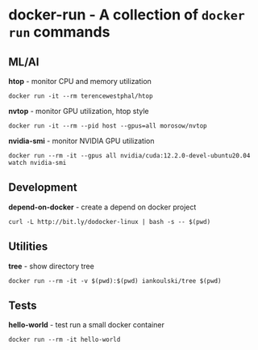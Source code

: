 # docker-run - A collection of `docker run` commands

## ML/AI

**htop** - monitor CPU and memory utilization
```
docker run -it --rm terencewestphal/htop
```

**nvtop** - monitor GPU utilization, htop style
```
docker run -it --rm --pid host --gpus=all morosow/nvtop
```

**nvidia-smi** - monitor NVIDIA GPU utilization
```
docker run --rm -it --gpus all nvidia/cuda:12.2.0-devel-ubuntu20.04 watch nvidia-smi
```

## Development

**depend-on-docker** - create a depend on docker project
```
curl -L http://bit.ly/dodocker-linux | bash -s -- $(pwd)
```

## Utilities

**tree** - show directory tree 
```
docker run --rm -it -v $(pwd):$(pwd) iankoulski/tree $(pwd)
```

## Tests

**hello-world** - test run a small docker container
```
docker run --rm -it hello-world
```

